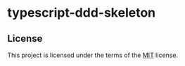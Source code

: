 # typescript-ddd-skeleton

## License
This project is licensed under the terms of the [MIT](LICENSE) license.
